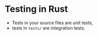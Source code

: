 # Testing in Rust

* Tests in your source files are unit tests,
* tests in `tests/`  are integration tests.
